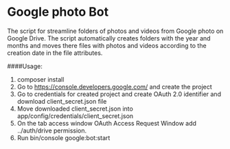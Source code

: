 Google photo Bot
================

The script for streamline folders of photos and videos from Google photo on Google Drive. The script automatically creates folders with the year and months and moves there files with photos and videos according to the creation date in the file attributes.

####Usage:
1. composer install
2. Go to https://console.developers.google.com/ and create the project
3. Go to credentials for created project and create OAuth 2.0 identifier and download client_secret.json file
4. Move downloaded client_secret.json into app/config/credentials/client_secret.json
5. On the tab access window OAuth Access Request Window add ../auth/drive permission.
6. Run bin/console google:bot:start